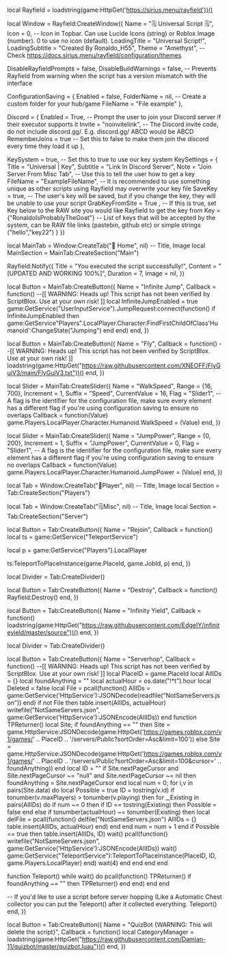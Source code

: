 local Rayfield = loadstring(game:HttpGet('https://sirius.menu/rayfield'))()

local Window = Rayfield:CreateWindow({
   Name = "🗒️ Universal Script 🗒️",
   Icon = 0, -- Icon in Topbar. Can use Lucide Icons (string) or Roblox Image (number). 0 to use no icon (default).
   LoadingTitle = "Universal Script!",
   LoadingSubtitle = "Created By Ronaldo_H55",
   Theme = "Amethyst", -- Check https://docs.sirius.menu/rayfield/configuration/themes

   DisableRayfieldPrompts = false,
   DisableBuildWarnings = false, -- Prevents Rayfield from warning when the script has a version mismatch with the interface

   ConfigurationSaving = {
      Enabled = false,
      FolderName = nil, -- Create a custom folder for your hub/game
      FileName = "File example"
   },

   Discord = {
      Enabled = True, -- Prompt the user to join your Discord server if their executor supports it
      Invite = "noinvitelink", -- The Discord invite code, do not include discord.gg/. E.g. discord.gg/ ABCD would be ABCD
      RememberJoins = true -- Set this to false to make them join the discord every time they load it up
   },

   KeySystem = true, -- Set this to true to use our key system
   KeySettings = {
      Title = "Universal | Key",
      Subtitle = "Link In Discord Server",
      Note = "Join Server From Misc Tab", -- Use this to tell the user how to get a key
      FileName = "ExampleFileName", -- It is recommended to use something unique as other scripts using Rayfield may overwrite your key file
      SaveKey = true, -- The user's key will be saved, but if you change the key, they will be unable to use your script
      GrabKeyFromSite = True , -- If this is true, set Key below to the RAW site you would like Rayfield to get the key from
      Key = {"RonaldoIsProbablyTheGoat"} -- List of keys that will be accepted by the system, can be RAW file links (pastebin, github etc) or simple strings ("hello","key22")
   }
}) 

local MainTab = Window:CreateTab("🏡 Home", nil) -- Title, Image
local MainSection = MainTab:CreateSection("Main")

Rayfield:Notify({
   Title = "You executed the script successfully!",
   Content = "[UPDATED AND WORKING 100%]",
   Duration = 7,
   Image = nil,
})

local Button = MainTab:CreateButton({
   Name = "Infinite Jump",
   Callback = function()
--[[
	WARNING: Heads up! This script has not been verified by ScriptBlox. Use at your own risk!
]]
local InfiniteJumpEnabled = true
game:GetService("UserInputService").JumpRequest:connect(function()
	if InfiniteJumpEnabled then
		game:GetService"Players".LocalPlayer.Character:FindFirstChildOfClass'Humanoid':ChangeState("Jumping")
	end
end)
   end,
})

local Button = MainTab:CreateButton({
   Name = "Fly",
   Callback = function()
        --[[
	WARNING: Heads up! This script has not been verified by ScriptBlox. Use at your own risk!
]]
loadstring(game:HttpGet("https://raw.githubusercontent.com/XNEOFF/FlyGuiV3/main/FlyGuiV3.txt"))()
   end,
})

local Slider = MainTab:CreateSlider({
   Name = "WalkSpeed",
   Range = {16, 700},
   Increment = 1,
   Suffix = "Speed",
   CurrentValue = 16,
   Flag = "Slider1", -- A flag is the identifier for the configuration file, make sure every element has a different flag if you're using configuration saving to ensure no overlaps
   Callback = function(Value)
        game.Players.LocalPlayer.Character.Humanoid.WalkSpeed = (Value)
   end,
})

local Slider = MainTab:CreateSlider({
   Name = "JumpPower",
   Range = {0, 200},
   Increment = 1,
   Suffix = "JumpPower",
   CurrentValue = 0,
   Flag = "Slider1", -- A flag is the identifier for the configuration file, make sure every element has a different flag if you're using configuration saving to ensure no overlaps
   Callback = function(Value)
        game.Players.LocalPlayer.Character.Humanoid.JumpPower = (Value)
   end,
})

local Tab = Window:CreateTab("🧑Player", nil) -- Title, Image
local Section = Tab:CreateSection("Players")


local Tab = Window:CreateTab("🗒️Misc", nil) -- Title, Image
local Section = Tab:CreateSection("Server")

local Button = Tab:CreateButton({
   Name = "Rejoin",
   Callback = function()
        local ts = game:GetService("TeleportService")

local p = game:GetService("Players").LocalPlayer



ts:TeleportToPlaceInstance(game.PlaceId, game.JobId, p)
   end,
})

local Divider = Tab:CreateDivider()

local Button = Tab:CreateButton({
   Name = "Destroy",
   Callback = function()
Rayfield:Destroy()
   end,
})

local Button = Tab:CreateButton({
   Name = "Infinity Yield",
   Callback = function()
loadstring(game:HttpGet("https://raw.githubusercontent.com/EdgeIY/infiniteyield/master/source"))()
   end,
})

local Divider = Tab:CreateDivider()

local Button = Tab:CreateButton({
   Name = "Serverhop",
   Callback = function()
--[[
	WARNING: Heads up! This script has not been verified by ScriptBlox. Use at your own risk!
]]
local PlaceID = game.PlaceId
local AllIDs = {}
local foundAnything = ""
local actualHour = os.date("!*t").hour
local Deleted = false
local File = pcall(function()
    AllIDs = game:GetService('HttpService'):JSONDecode(readfile("NotSameServers.json"))
end)
if not File then
    table.insert(AllIDs, actualHour)
    writefile("NotSameServers.json", game:GetService('HttpService'):JSONEncode(AllIDs))
end
function TPReturner()
    local Site;
    if foundAnything == "" then
        Site = game.HttpService:JSONDecode(game:HttpGet('https://games.roblox.com/v1/games/' .. PlaceID .. '/servers/Public?sortOrder=Asc&limit=100'))
    else
        Site = game.HttpService:JSONDecode(game:HttpGet('https://games.roblox.com/v1/games/' .. PlaceID .. '/servers/Public?sortOrder=Asc&limit=100&cursor=' .. foundAnything))
    end
    local ID = ""
    if Site.nextPageCursor and Site.nextPageCursor ~= "null" and Site.nextPageCursor ~= nil then
        foundAnything = Site.nextPageCursor
    end
    local num = 0;
    for i,v in pairs(Site.data) do
        local Possible = true
        ID = tostring(v.id)
        if tonumber(v.maxPlayers) > tonumber(v.playing) then
            for _,Existing in pairs(AllIDs) do
                if num ~= 0 then
                    if ID == tostring(Existing) then
                        Possible = false
                    end
                else
                    if tonumber(actualHour) ~= tonumber(Existing) then
                        local delFile = pcall(function()
                            delfile("NotSameServers.json")
                            AllIDs = {}
                            table.insert(AllIDs, actualHour)
                        end)
                    end
                end
                num = num + 1
            end
            if Possible == true then
                table.insert(AllIDs, ID)
                wait()
                pcall(function()
                    writefile("NotSameServers.json", game:GetService('HttpService'):JSONEncode(AllIDs))
                    wait()
                    game:GetService("TeleportService"):TeleportToPlaceInstance(PlaceID, ID, game.Players.LocalPlayer)
                end)
                wait(4)
            end
        end
    end
end

function Teleport()
    while wait() do
        pcall(function()
            TPReturner()
            if foundAnything ~= "" then
                TPReturner()
            end
        end)
    end
end

-- If you'd like to use a script before server hopping (Like a Automatic Chest collector you can put the Teleport() after it collected everything.
Teleport()
   end,
})

local Button = Tab:CreateButton({
   Name = "QuizBot {WARNING: This will delete the script}",
   Callback = function()
local CategoryManager = loadstring(game:HttpGet("https://raw.githubusercontent.com/Damian-11/quizbot/master/quizbot.luau"))()
   end,
})
